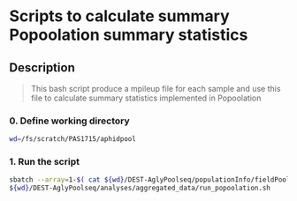# Scripts to calculate summary Popoolation summary statistics

## Description
>  This bash script produce a mpileup file for each sample and use this file to calculate summary statistics implemented in Popoolation

### 0. Define working directory
```bash
wd=/fs/scratch/PAS1715/aphidpool
```

### 1. Run the script
```bash
sbatch --array=1-$( cat ${wd}/DEST-AglyPoolseq/populationInfo/fieldPools_aggregated.csv | cut -f1,13 -d',' | grep -v "NA" | wc -l ) \ 
${wd}/DEST-AglyPoolseq/analyses/aggregated_data/run_popoolation.sh
```
